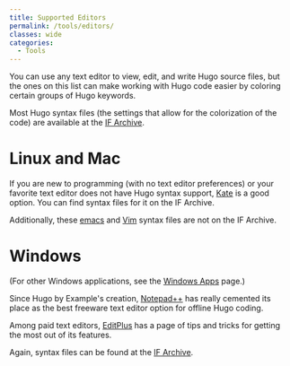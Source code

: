 ```yaml
---
title: Supported Editors
permalink: /tools/editors/
classes: wide
categories: 
  - Tools
---
```


You can use any text editor to view, edit, and write
Hugo source files, but the ones on this list can make working with Hugo
code easier by coloring certain groups of Hugo keywords.

Most Hugo syntax files (the settings that allow for the colorization of the code) are available at the [IF Archive](https://www.ifarchive.org/indexes/if-archive/programming/editors/).

# Linux and Mac

If you are new to programming (with no text editor preferences) or your favorite text editor does not have Hugo syntax support, [Kate](https://kate-editor.org/) is a good option.  You can find syntax files for it on the IF Archive.

Additionally, these [emacs](http://hg.0branch.com/hugo-mode) and [Vim](http://hg.0branch.com/hugo-vim) syntax files are not on the IF Archive.

# Windows

(For other Windows applications, see the [Windows Apps](tools/windows-applications/) page.)

Since Hugo by Example's creation, [Notepad++](http://notepad-plus-plus.org/) has really cemented its place as the best freeware text editor option for offline Hugo coding.

Among paid text editors, [EditPlus](tools/editplus/) has a page of tips and tricks for getting the most out of its features.

Again, syntax files can be found at the [IF Archive](https://www.ifarchive.org/indexes/if-archive/programming/editors/).
